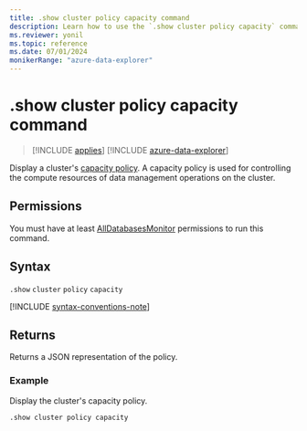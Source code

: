 ```yaml
---
title: .show cluster policy capacity command
description: Learn how to use the `.show cluster policy capacity` command to display a cluster's capacity policy.
ms.reviewer: yonil
ms.topic: reference
ms.date: 07/01/2024
monikerRange: "azure-data-explorer"
---
```

# .show cluster policy capacity command

> [!INCLUDE [applies](../includes/applies-to-version/applies.md)] [!INCLUDE [azure-data-explorer](../includes/applies-to-version/azure-data-explorer.md)]

Display a cluster's [capacity policy](capacity-policy.md). A capacity policy is used for controlling the compute resources of data management operations on the cluster.

## Permissions

You must have at least [AllDatabasesMonitor](../access-control/role-based-access-control.md) permissions to run this command.

## Syntax

`.show` `cluster` `policy` `capacity`

[!INCLUDE [syntax-conventions-note](../includes/syntax-conventions-note.md)]

## Returns

Returns a JSON representation of the policy.

### Example

Display the cluster's capacity policy.

```kusto
.show cluster policy capacity
```

